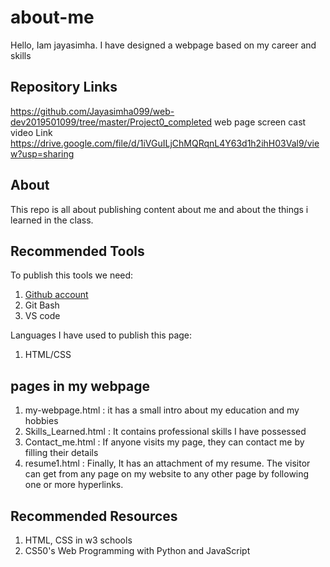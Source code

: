 # about-me
Hello, Iam jayasimha. I have designed a webpage based on my career and skills

## Repository Links
https://github.com/Jayasimha099/web-dev2019501099/tree/master/Project0_completed
web page screen cast video Link
https://drive.google.com/file/d/1iVGuILjChMQRqnL4Y63d1h2ihH03Val9/view?usp=sharing

## About

This repo is all about publishing content about me and about the things i learned in the class.

## Recommended Tools

To publish this tools we need:

1. [Github account](https://github.com/)
2. Git Bash
3. VS code


Languages I have used to publish this page: 

1. HTML/CSS

## pages in my webpage 
1. my-webpage.html : it has a small intro about my education and my hobbies
2. Skills_Learned.html : It contains professional skills I have possessed
3. Contact_me.html : If anyone visits my page, they can contact me by filling their details
4. resume1.html : Finally, It has an attachment of my resume. The visitor can get from any page on my website to any other page by following one or more hyperlinks.

## Recommended Resources

1. HTML, CSS in w3 schools
2. CS50's Web Programming with Python and JavaScript
